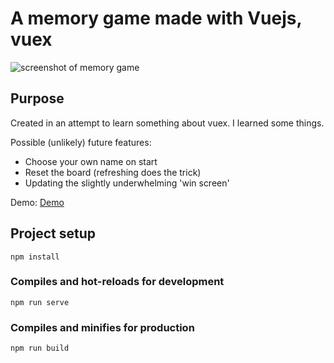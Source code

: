 # A memory game made with Vuejs, vuex

![screenshot of memory game](https://raw.githubusercontent.com/ohrus/learning_vuex_by_memory/master/memory.png)

## Purpose

Created in an attempt to learn something about vuex. I learned some things. 

Possible (unlikely) future features:
* Choose your own name on start
* Reset the board (refreshing does the trick)
* Updating the slightly underwhelming 'win screen'

Demo: [Demo](https://angry-lovelace-b01750.netlify.com/)

## Project setup
```
npm install
```

### Compiles and hot-reloads for development
```
npm run serve
```

### Compiles and minifies for production
```
npm run build
```
